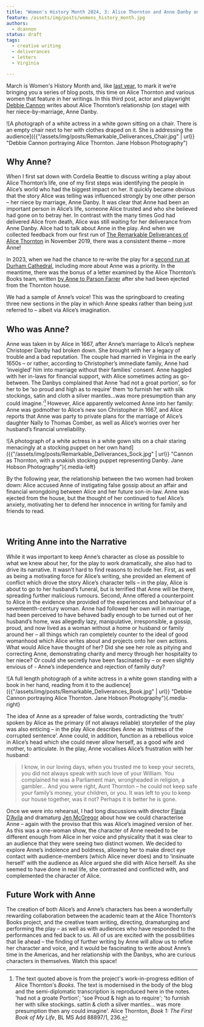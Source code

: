 ```yaml
---
title: "Women's History Month 2024, 3: Alice Thornton and Anne Danby on Stage"
feature: /assets/img/posts/womens_history_month.jpg
authors:
  - dcannon
status: draft
tags:
  - creative writing
  - deliverances
  - letters
  - Virginia

---
```


March is Women's History Month and, like [last year](https://thornton.kdl.kcl.ac.uk/posts/blog/2023-03-14-remembrances-encounters-elspeth-graham/), to mark it we’re bringing you a series of blog posts, this time on Alice Thornton and various women that feature in her writings. In this third post, actor and playwright [Debbie Cannon](https://debbiecannon.org/) writes about Alice Thornton’s relationship (on stage) with her niece-by-marriage, Anne Danby.

![A photograph of a white actress in a white gown sitting on a chair. There is an empty chair next to her with clothes draped on it. She is addressing the audience]({{"/assets/img/posts/Remarkable_Deliverances_Chair.jpg" | url}} "Debbie Cannon portraying Alice Thornton. Jane Hobson Photography")

## Why Anne?

When I first sat down with Cordelia Beattie to discuss writing a play about Alice Thornton’s life, one of my first steps was identifying the people in Alice’s world who had the biggest impact on her. It quickly became obvious that the story Alice was telling was influenced strongly by one other person – her niece by marriage, Anne Danby.
It was clear that Anne had been an important person in Alice’s life, someone Alice trusted and who she believed had gone on to betray her. In contrast with the many times God had delivered Alice from death, Alice was still waiting for her deliverance from Anne Danby. Alice had to talk about Anne in the play. And when we collected feedback from our first run of [The Remarkable Deliverances of Alice Thornton](https://www.beinghumanfestival.org/resources/case-studies/finding-right-format-remarkable-deliverances-thornton) in November 2019, there was a consistent theme – more Anne!

In 2023, when we had the chance to re-write the play for a [second run at Durham Cathedral](https://thornton.kdl.kcl.ac.uk/posts/news/2023-07-26-durham-events-tickets-now-on-sale/), including more about Anne was a priority. In the meantime, there was the bonus of a letter examined by the Alice Thornton’s Books team, written [by Anne to Parson Farrer](https://thornton.kdl.kcl.ac.uk/posts/blog/2023-06-15-tragical-transactions-at-newton/) after she had been ejected from the Thornton house. 

We had a sample of Anne’s voice! This was the springboard to creating three new sections in the play in which Anne speaks rather than being just referred to – albeit via Alice’s imagination.

## Who was Anne?

Anne was taken in by Alice in 1667, after Anne’s marriage to Alice’s nephew Christoper Danby had broken down. She brought with her a legacy of trouble and a bad reputation. The couple had married in Virginia in the early 1650s – or rather, according to Christopher’s immediate family, Anne had ‘inveigled’ him into marriage without their families’ consent. Anne haggled with her in-laws for financial support, with Alice sometimes acting as go-between. The Danbys complained that Anne ‘had not a groat portion’, so for her to be ‘so proud and high as to require’ them ‘to furnish her with silk stockings, satin and cloth a silver mantles...was more presumption than any could imagine.’[^1] However, Alice apparently welcomed Anne into her family: Anne was godmother to Alice’s new son Christopher in 1667, and Alice reports that Anne was party to private plans for the marriage of Alice’s daughter Nally to Thomas Comber, as well as Alice’s worries over her husband’s financial unreliability.

![A photograph of a white actress in a white gown sits on a chair staring menacingly at a stocking puppet on her own hand]({{"/assets/img/posts/Remarkable_Deliverances_Sock.jpg" | url}} "Cannon as Thornton, with a snakish stocking puppet representing Danby. Jane Hobson Photography"){.media-left}

By the following year, the relationship between the two women had broken down: Alice accused Anne of instigating false gossip about an affair and financial wrongdoing between Alice and her future son-in-law. Anne was ejected from the house, but the thought of her continued to fuel Alice’s anxiety, motivating her to defend her innocence in writing for family and friends to read. <p>&nbsp;</p>

## Writing Anne into the Narrative

While it was important to keep Anne’s character as close as possible to what we knew about her, for the play to work dramatically, she also had to drive its narrative. It wasn’t hard to find reasons to include her. First, as well as being a motivating force for Alice’s writing, she provided an element of conflict which drove the story Alice’s character tells – in the play, Alice is about to go to her husband’s funeral, but is terrified that Anne will be there, spreading further malicious rumours. Second, Anne offered a counterpoint to Alice in the evidence she provided of the experiences and behaviour of a seventeenth-century woman. Anne had followed her own will in marriage, had been perceived to have behaved badly enough to be turned out of her husband’s home, was allegedly lazy, manipulative, irresponsible, a gossip, proud, and now lived as a woman without a home or husband or family around her – all things which ran completely counter to the ideal of good womanhood which Alice writes about and projects onto her own actions. What would Alice have thought of her? Did she see her role as pitying and correcting Anne, demonstrating charity and mercy through her hospitality to her niece? Or could she secretly have been fascinated by – or even slightly envious of - Anne’s independence and rejection of family duty?

![A full length photograph of a white actress in a white gown standing with a book in her hand, reading from it to the audience]({{"/assets/img/posts/Remarkable_Deliverances_Book.jpg" | url}} "Debbie Cannon portraying Alice Thornton. Jane Hobson Photography"){.media-right}

The idea of Anne as a spreader of false words, contradicting the ‘truth’ spoken by Alice as the primary (if not always reliable) storyteller of the play was also enticing – in the play Alice describes Anne as ‘mistress of the corrupted sentence’. Anne could, in addition, function as a rebellious voice in Alice’s head which she could never allow herself, as a good wife and mother, to articulate. In the play, Anne vocalises Alice’s frustration with her husband:

> I know, in our loving days, when you trusted me to keep your secrets, you did not always speak with such love of your William. You complained he was a Parliament man, wrongheaded in religion, a gambler... And you were right, Aunt Thornton – he could not keep safe your family’s money, your children, or you. It was left to you to keep our house together, was it not? Perhaps it is better he is gone.

Once we were into rehearsal, I had long discussions with director [Flavia D’Avila](https://www.directorsscotland.com/flavia-davila.html) and dramaturg [Jen McGregor](https://jenmcgregor.com/) about how we could characterise Anne – again with the proviso that this was Alice’s imagined version of her. As this was a one-woman show, the character of Anne needed to be different enough from Alice in her voice and physicality that it was clear to an audience that they were seeing two distinct women. We decided to explore Anne’s indolence and boldness, allowing her to make direct eye contact with audience-members (which Alice never does) and to ‘insinuate herself’ with the audience as Alice argued she did with Alice herself. As she seemed to have done in real life, she contrasted and conflicted with, and complemented the character of Alice.

## Future Work with Anne

The creation of both Alice’s and Anne’s characters has been a wonderfully rewarding collaboration between the academic team at the Alice Thornton’s Books project, and the creative team writing, directing, dramaturging and performing the play – as well as with audiences who have responded to the performances and fed back to us. All of us are excited with the possibilities that lie ahead – the finding of further writing by Anne will allow us to refine her character and voice, and it would be fascinating to write about Anne’s time in the Americas, and her relationship with the Danbys, who are curious characters in themselves. Watch this space!




[^1]: The text quoted above is from the project's work-in-progress edition of Alice Thornton's *Books*. The text is modernised in the body of the blog and the semi-diplomatic transcription is reproduced here in the notes. 'had not a groate Portion'; 'soe Proud & high as to require'; 'to furnish her with silke stockings. sattin & cloth a silver mantles... was more presumption then any could imagine'. Alice Thornton, *Book 1: The First Book of My Life*, BL MS Add 88897/1, 236.

